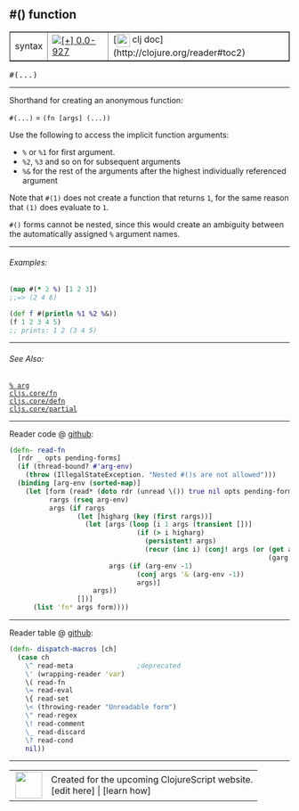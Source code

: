 ## #() function



 <table border="1">
<tr>
<td>syntax</td>
<td><a href="https://github.com/cljsinfo/cljs-api-docs/tree/0.0-927"><img valign="middle" alt="[+] 0.0-927" title="Added in 0.0-927" src="https://img.shields.io/badge/+-0.0--927-lightgrey.svg"></a> </td>
<td>
[<img height="24px" valign="middle" src="http://i.imgur.com/1GjPKvB.png"> clj doc](http://clojure.org/reader#toc2)
</td>
</tr>
</table>

<samp>#(...)</samp><br>

---


Shorthand for creating an anonymous function:

`#(...)` = `(fn [args] (...))`

Use the following to access the implicit function arguments:

- `%` or `%1` for first argument.
- `%2`, `%3` and so on for subsequent arguments
- `%&` for the rest of the arguments after the highest individually referenced argument

Note that `#(1)` does not create a function that returns `1`, for the same
reason that `(1)` does evaluate to `1`.

`#()` forms cannot be nested, since this would create an ambiguity between the
automatically assigned `%` argument names.



---

###### Examples:

```clj
(map #(* 2 %) [1 2 3])
;;=> (2 4 6)

(def f #(println %1 %2 %&))
(f 1 2 3 4 5)
;; prints: 1 2 (3 4 5)
```



---

###### See Also:

[`% arg`](../syntax/arg.md)<br>
[`cljs.core/fn`](../cljs.core/fn.md)<br>
[`cljs.core/defn`](../cljs.core/defn.md)<br>
[`cljs.core/partial`](../cljs.core/partial.md)<br>

---





Reader code @ [github]():

```clj
(defn- read-fn
  [rdr _ opts pending-forms]
  (if (thread-bound? #'arg-env)
    (throw (IllegalStateException. "Nested #()s are not allowed")))
  (binding [arg-env (sorted-map)]
    (let [form (read* (doto rdr (unread \()) true nil opts pending-forms) ;; this sets bindings
          rargs (rseq arg-env)
          args (if rargs
                 (let [higharg (key (first rargs))]
                   (let [args (loop [i 1 args (transient [])]
                                (if (> i higharg)
                                  (persistent! args)
                                  (recur (inc i) (conj! args (or (get arg-env i)
                                                                 (garg i))))))
                         args (if (arg-env -1)
                                (conj args '& (arg-env -1))
                                args)]
                     args))
                 [])]
      (list 'fn* args form))))
```

<!--
Repo - tag - source tree - lines:

 <pre>

</pre>
-->

---
Reader table @ [github]():

```clj
(defn- dispatch-macros [ch]
  (case ch
    \^ read-meta                ;deprecated
    \' (wrapping-reader 'var)
    \( read-fn
    \= read-eval
    \{ read-set
    \< (throwing-reader "Unreadable form")
    \" read-regex
    \! read-comment
    \_ read-discard
    \? read-cond
    nil))
```

<!--
Repo - tag - source tree - lines:

 <pre>

</pre>
-->

---



 <table>
<tr><td>
<img valign="middle" align="right" width="48px" src="http://i.imgur.com/Hi20huC.png">
</td><td>
Created for the upcoming ClojureScript website.<br>
[edit here] | [learn how]
</td></tr></table>

[edit here]:https://github.com/cljsinfo/cljs-api-docs/blob/master/cljsdoc/syntax/function.cljsdoc
[learn how]:https://github.com/cljsinfo/cljs-api-docs/wiki/cljsdoc-files

<!--

This information was too distracting to show to readers, but I'll leave it
commented here since it is helpful to:

- pretty-print the data used to generate this document
- and show how to retrieve that data



The API data for this symbol:

```clj
{:description "Shorthand for creating an anonymous function:\n\n`#(...)` = `(fn [args] (...))`\n\nUse the following to access the implicit function arguments:\n\n- `%` or `%1` for first argument.\n- `%2`, `%3` and so on for subsequent arguments\n- `%&` for the rest of the arguments after the highest individually referenced argument\n\nNote that `#(1)` does not create a function that returns `1`, for the same\nreason that `(1)` does evaluate to `1`.\n\n`#()` forms cannot be nested, since this would create an ambiguity between the\nautomatically assigned `%` argument names.",
 :syntax-equiv {:edn-url nil,
                :clj-url "http://clojure.org/reader#toc2"},
 :ns "syntax",
 :name "function",
 :name-encode "function",
 :history [["+" "0.0-927"]],
 :type "syntax",
 :related ["syntax/arg"
           "cljs.core/fn"
           "cljs.core/defn"
           "cljs.core/partial"],
 :full-name-encode "syntax/function",
 :extra-sources ({:code "(defn- read-fn\n  [rdr _ opts pending-forms]\n  (if (thread-bound? #'arg-env)\n    (throw (IllegalStateException. \"Nested #()s are not allowed\")))\n  (binding [arg-env (sorted-map)]\n    (let [form (read* (doto rdr (unread \\()) true nil opts pending-forms) ;; this sets bindings\n          rargs (rseq arg-env)\n          args (if rargs\n                 (let [higharg (key (first rargs))]\n                   (let [args (loop [i 1 args (transient [])]\n                                (if (> i higharg)\n                                  (persistent! args)\n                                  (recur (inc i) (conj! args (or (get arg-env i)\n                                                                 (garg i))))))\n                         args (if (arg-env -1)\n                                (conj args '& (arg-env -1))\n                                args)]\n                     args))\n                 [])]\n      (list 'fn* args form))))",
                  :title "Reader code",
                  :repo "tools.reader",
                  :tag "tools.reader-1.0.0-alpha3",
                  :filename "src/main/clojure/clojure/tools/reader.clj",
                  :lines [524 543],
                  :url "https://github.com/clojure/tools.reader/blob/tools.reader-1.0.0-alpha3/src/main/clojure/clojure/tools/reader.clj#L524-L543"}
                 {:code "(defn- dispatch-macros [ch]\n  (case ch\n    \\^ read-meta                ;deprecated\n    \\' (wrapping-reader 'var)\n    \\( read-fn\n    \\= read-eval\n    \\{ read-set\n    \\< (throwing-reader \"Unreadable form\")\n    \\\" read-regex\n    \\! read-comment\n    \\_ read-discard\n    \\? read-cond\n    nil))",
                  :title "Reader table",
                  :repo "tools.reader",
                  :tag "tools.reader-1.0.0-alpha3",
                  :filename "src/main/clojure/clojure/tools/reader.clj",
                  :lines [764 776],
                  :url "https://github.com/clojure/tools.reader/blob/tools.reader-1.0.0-alpha3/src/main/clojure/clojure/tools/reader.clj#L764-L776"}),
 :usage ["#(...)"],
 :examples [{:id "6a87de",
             :content "```clj\n(map #(* 2 %) [1 2 3])\n;;=> (2 4 6)\n\n(def f #(println %1 %2 %&))\n(f 1 2 3 4 5)\n;; prints: 1 2 (3 4 5)\n```"}],
 :full-name "syntax/function",
 :display "#() function",
 :cljsdoc-url "https://github.com/cljsinfo/cljs-api-docs/blob/master/cljsdoc/syntax/function.cljsdoc"}

```

Retrieve the API data for this symbol:

```clj
;; from Clojure REPL
(require '[clojure.edn :as edn])
(-> (slurp "https://raw.githubusercontent.com/cljsinfo/cljs-api-docs/catalog/cljs-api.edn")
    (edn/read-string)
    (get-in [:symbols "syntax/function"]))
```

-->
